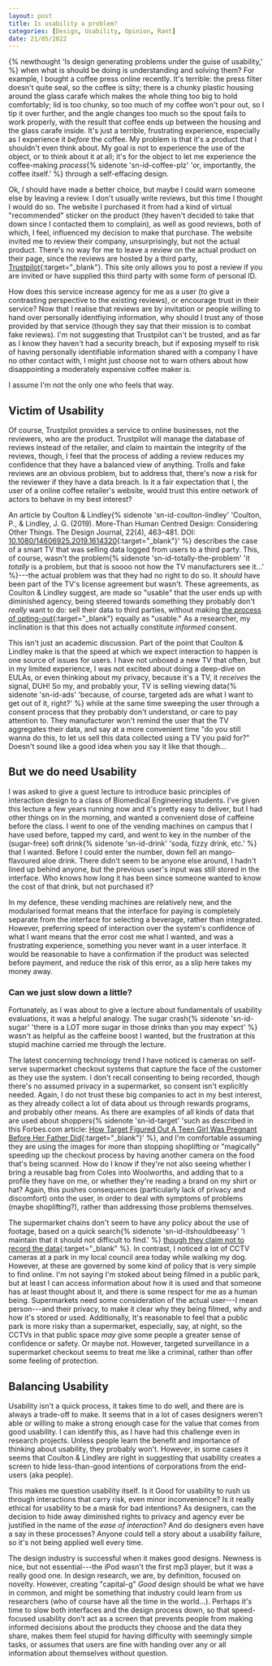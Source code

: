 ```yaml
---
layout: post
title: Is usability a problem?
categories: [Design, Usability, Opinion, Rant]
date: 21/05/2022
---
```


{% newthought 'Is design generating problems under the guise of usability,' %} when what is should be doing is understanding and solving them?<!--more--> For example, I bought a coffee press online recently. It's terrible: the press filter doesn't quite seal, so the coffee is silty; there is a chunky plastic housing around the glass carafe which makes the whole thing too big to hold comfortably; lid is too chunky, so too much of my coffee won't pour out, so I tip it over further, and the angle changes too much so the spout fails to work properly, with the result that coffee ends up between the housing and the glass carafe inside. It's just a terrible, frustrating experience, especially as I experience it _before_ the coffee. My problem is that it's a product that I shouldn't even think about. My goal is not to experience the use of the object, or to think about it at all; it's for the object to let me experience the coffee-making _process_{% sidenote 'sn-id-coffee-plz' 'or, importantly, the coffee itself.' %} through a self-effacing design. 

Ok, _I_ should have made a better choice, but maybe I could warn someone else by leaving a review. I don't usually write reviews, but this time I thought I would do so. The website I purchased it from had a kind of virtual "recommended" sticker on the product (they haven't decided to take that down since I contacted them to complain), as well as good reviews, both of which, I feel, influenced my decision to make that purchase. The website invited me to review their company, unsurprisingly, but not the actual product. There's no way for me to leave a review on the actual product on their page, since the reviews are hosted by a third party, [Trustpilot](https://www.trustpilot.com){:target="_blank"}. This site only allows you to post a review if you are invited or have supplied this third party with some form of personal ID. 

How does this service increase agency for me as a user (to give a contrasting perspective to the existing reviews), or encourage trust in their service? Now that I realise that reviews are by invitation or people willing to hand over personally identfiying information, why should I trust any of those provided by that service (though they say that their mission is to combat fake reviews). I'm not suggesting that Trustpilot can't be trusted, and as far as I know they haven't had a security breach, but if exposing myself to risk of having personally identifiable information shared with a company I have no other contact with, I might just choose not to warn others about how disappointing a moderately expensive coffee maker is. 

I assume I'm not the only one who feels that way. 


## Victim of Usability
Of course, Trustpilot provides a service to online businesses, not the reviewers, who are the product. Trustpilot will manage the database of reviews instead of the retailer, and claim to maintain the integrity of the reviews, though, I feel that the process of adding a review reduces my confidence that they have a balanced view of anything. Trolls and fake reviews are an obvious problem, but to address that, there's now a risk for the reviewer if they have a data breach. Is it a fair expectation that I, the user of a online coffee retailer's website, would trust this entire network of actors to behave in my best interest?

An article by Coulton & Lindley{% sidenote 'sn-id-coulton-lindley' 'Coulton, P., & Lindley, J. G. (2019). More-Than Human Centred Design: Considering Other Things. The Design Journal, 22(4), 463–481. DOI: [10.1080/14606925.2019.1614320](https://doi.org/10.1080/14606925.2019.1614320){:target="_blank"}' %} describes the case of a smart TV that was selling data logged from users to a third party. This, of course, wasn't the problem{% sidenote 'sn-id-totally-the-problem' 'it _totally_ is a problem, but that is soooo not how the TV manufacturers see it...' %}---the actual problem was that they had no right to do so. It _should_ have been part of the TV's license agreement but wasn't. These agreements, as Coulton & Lindley suggest, are made so "usable" that the user ends up with diminished agency, being steered towards something they probably don't _really_ want to do: sell their data to third parties, without making [the process of opting-out](https://www.tomsguide.com/how-to/stop-your-snooping-smart-tv-how-to-turn-off-data-collection-for-every-brand){:target="_blank"} equally as "usable." As a researcher, my inclination is that this does not actually constitute _informed_ consent. 

This isn't just an academic discussion. Part of the point that Coulton & Lindley make is that the speed at which we expect interaction to happen is one source of issues for users. I have not unboxed a new TV that often, but in my limited experience, I was not excited about doing a deep-dive on EULAs, or even thinking about my privacy, because it's a TV, it _receives_ the signal, DUH! So my, and probably your, TV is selling viewing data{% sidenote 'sn-id-ads' 'because, of course, targeted ads are what I want to get out of it, right?' %} while at the same time sweeping the user through a consent process that they probably don't understand, or care to pay attention to. They manufacturer won't remind the user that the TV aggregates their data, and say at a more convenient time "do you still wanna do this, to let us sell this data collected using a TV you paid for?" Doesn't sound like a good idea when you say it like that though...

## But we do need Usability
I was asked to give a guest lecture to introduce basic principles of interaction design to a class of Biomedical Engineering students. I've given this lecture a few years running now and it's pretty easy to deliver, but I had other things on in the morning, and wanted a convenient dose of caffeine before the class. I went to one of the vending machines on campus that I have used before, tapped my card, and went to key in the number of the (sugar-free) soft drink{% sidenote 'sn-id-drink' 'soda, fizzy drink, etc.'  %} that I wanted. Before I could enter the number, down fell an mango-flavoured aloe drink. There didn't seem to be anyone else around, I hadn't lined up behind anyone, but the previous user's input was still stored in the interface. Who knows how long it has been since someone wanted to know the cost of that drink, but not purchased it?

In my defence, these vending machines are relatively new, and the modularised format means that the interface for paying is completely separate from the interface for selecting a beverage, rather than integrated. However, preferring speed of interaction over the system's confidence of what I want means that the error cost me what I wanted, and was a frustrating experience, something you never want in a user interface. It would be reasonable to have a confirmation if the product was selected before payment, and reduce the risk of this error, as a slip here takes my money away. 

### Can we just slow down a little?
Fortunately, as I was about to give a lecture about fundamentals of usability evaluations, it was a helpful analogy. The sugar crash{% sidenote 'sn-id-sugar' 'there is a LOT more sugar in those drinks than you may expect' %} wasn't as helpful as the caffeine boost I wanted, but the frustration at this stupid machine carried me through the lecture. 

The latest concerning technology trend I have noticed is cameras on self-serve supermarket checkout systems that capture the face of the customer as they use the system. I don't recall consenting to being recorded, though there's no assumed privacy in a supermarket, so consent isn't explicitly needed. Again, I do not trust these big companies to act in my best interest, as they already collect a lot of data about us through rewards programs, and probably other means. As there are examples of all kinds of data that are used about shoppers{% sidenote 'sn-id-target' 'such as described in this Forbes.com article: [How Target Figured Out A Teen Girl Was Pregnant Before Her Father Did](https://www.forbes.com/sites/kashmirhill/2012/02/16/how-target-figured-out-a-teen-girl-was-pregnant-before-her-father-did/?sh=5f9717ee6668){:target="_blank"}' %}, and I'm comfortable assuming they are using the images for more than stopping shoplifting or "magically" speeding up the checkout process by having another camera on the food that's being scanned. How do I know if they're not also seeing whether I bring a reusable bag from Coles into Woolworths, and adding that to a profile they have on me, or whether they're reading a brand on my shirt or hat? Again, this pushes consequences (particularly lack of privacy and discomfort) onto the user, in order to deal with symptoms of problems (maybe shoplifting?), rather than addressing those problems themselves.

The supermarket chains don't seem to have any policy about the use of footage, based on a quick search{% sidenote 'sn-id-itshouldbeeasy' 'I maintain that it should not difficult to find.' %} [though they claim not to record the data](https://thenewdaily.com.au/life/tech/2020/06/15/supermarket-cameras-self-serve/){:target="_blank" %}. In contrast, I noticed a lot of CCTV cameras at a park in my local council area today while walking my dog. However, at these are governed by some kind of policy that is very simple to find online. I'm not saying I'm stoked about being filmed in a public park, but at least I can access information about how it is used and that someone has at least thought about it, and there is some respect for me as a human being. Supermarkets need some consideration of the actual user---I mean person---and their privacy, to make it clear why they being filmed, why and how it's stored or used. Additionally, It's reasonable to feel that a public park is more risky than a supermarket, especially, say, at night, so the CCTVs in that public space _may_ give some people a greater sense of confidence or safety. Or maybe not. However, targeted surveillance in a supermarket checkout seems to treat me like a criminal, rather than offer some feeling of protection. 

## Balancing Usability
Usability isn't a quick process, it takes time to do well, and there are is always a trade-off to make. It seems that in a lot of cases designers weren't able or willing to make a strong enough case for the value that comes from good usability. I can identify this, as I have had this challenge even in research projects. Unless people learn the benefit and importance of thinking about usability, they probably won't. However, in some cases it seems that Coulton & Lindley are right in suggesting that usability creates a screen to hide less-than-good intentions of corporations from the end-users (aka people).

This makes me question usability itself. Is it Good for usability to rush us through interactions that carry risk, even minor inconvenience? Is it really ethical for usability to be a mask for bad intentions? As designers, can the decision to hide away diminished rights to privacy and agency ever be justified in the name of the _ease of interaction_? And do designers even have a say in these processes? Anyone could tell a story about a usability failure, so it's not being applied well every time. 

The design industry is successful when it makes good designs. Newness is nice, but not essential---the iPod wasn't the first mp3 player, but it was a really good one. In design research, we are, by definition, focused on novelty. However, creating "capital-g" _Good_ design should be what we have in common, and might be something that industry could learn from us researchers (who of course have all the time in the world...). Perhaps it's time to slow both interfaces and the design process down, so that speed-focused usability don't act as a screen that prevents people from making informed decisions about the products they choose and the data they share, makes them feel stupid for having difficulty with seemingly simple tasks, or assumes that users are fine with handing over any or all information about themselves without question. 